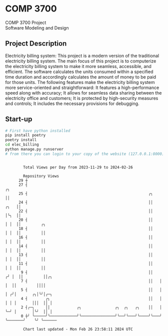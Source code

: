 # COMP 3700
COMP 3700 Project  
Software Modeling and Design
## Project Description
Electricity billing system: This project is a modern version of the traditional electricity billing system. The main focus of this project is to computerize the electricity billing system to make it more seamless, accessible, and efficient. The software calculates the units consumed within a specified time duration and accordingly calculates the amount of money to be paid for those units. The following features make the electricity billing system more service-oriented and straightforward: It features a high-performance speed along with accuracy; It allows for seamless data sharing between the electricity office and customers; It is protected by high-security measures and controls; It includes the necessary provisions for debugging.

## Start-up
```bash
# First have python installed
pip install poetry
poetry install
cd elec_billing
python manage.py runserver
# from there you can login to your copy of the website (127.0.0.1:8000), default creds are admin/admin
```

```

        Total Views per Day from 2023-11-29 to 2024-02-26

        Repository Views
      29 ┼
      27 ┤                                                                 ╭╮
      25 ┤                                                      ╭╮         ││
      24 ┤                                                      ││    ╭╮   ││
      22 ┤                                                      ││    │╰╮  ││
      20 ┤                                                      ││    │ │  ││         ╭╮
      18 ┤                                                      ││    │ │  ││         ││
      16 ┤                                                      ││    │ │  ││         ││
      14 ┤                                                      ││    │ │  ││         ││
      13 ┤                                                      ││    │ │  ││         ││
      11 ┤                                                      ││    │ │  ││         ││
       9 ┤                                                      ││   ╭╯ │  ││         ││╭╮
       7 ┤                                                      ││   │  │  ││         ││││
       5 ┤                                                      ││   │  │ ╭╯│       ╭╮│╰╯│╭─╮
       4 ┤        ╭╮                                            ││   │  │ │ │       │││  ││ │
       2 ┤╭─╮     ││            ╭╮               ╭╮  ╭╮   ╭╮    ││   │  ╰─╯ │       │╰╯  ││ │
       0 ┼╯ ╰─────╯╰────────────╯╰───────────────╯╰──╯╰───╯╰────╯╰───╯      ╰───────╯    ╰╯ ╰──────

        Chart last updated - Mon Feb 26 23:58:11 2024 UTC
        
```
